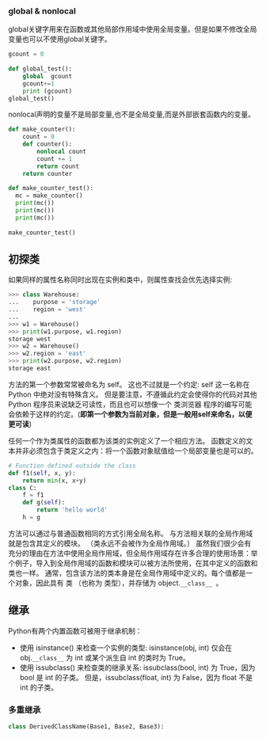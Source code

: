 
### global & nonlocal
global关键字用来在函数或其他局部作用域中使用全局变量。但是如果不修改全局变量也可以不使用global关键字。
```python
gcount = 0
 
def global_test():
    global  gcount
    gcount+=1
    print (gcount)
global_test()
```
nonlocal声明的变量不是局部变量,也不是全局变量,而是外部嵌套函数内的变量。
```python
def make_counter():
    count = 0
    def counter():
        nonlocal count
        count += 1
        return count
    return counter
        
def make_counter_test():
  mc = make_counter()
  print(mc())
  print(mc())
  print(mc())
  
make_counter_test()
```
## 初探类
如果同样的属性名称同时出现在实例和类中，则属性查找会优先选择实例:
```python
>>> class Warehouse:
...    purpose = 'storage'
...    region = 'west'
...
>>> w1 = Warehouse()
>>> print(w1.purpose, w1.region)
storage west
>>> w2 = Warehouse()
>>> w2.region = 'east'
>>> print(w2.purpose, w2.region)
storage east
```
方法的第一个参数常常被命名为 self。 这也不过就是一个约定: self 这一名称在 Python 中绝对没有特殊含义。 但是要注意，不遵循此约定会使得你的代码对其他 Python 程序员来说缺乏可读性，而且也可以想像一个 类浏览器 程序的编写可能会依赖于这样的约定。(**即第一个参数为当前对象，但是一般用self来命名，以便更可读**)

任何一个作为类属性的函数都为该类的实例定义了一个相应方法。 函数定义的文本并非必须包含于类定义之内：将一个函数对象赋值给一个局部变量也是可以的。
```python
# Function defined outside the class
def f1(self, x, y):
    return min(x, x+y)
class C:
    f = f1
    def g(self):
        return 'hello world'
    h = g
```
方法可以通过与普通函数相同的方式引用全局名称。 与方法相关联的全局作用域就是包含其定义的模块。 （类永远不会被作为全局作用域。） 虽然我们很少会有充分的理由在方法中使用全局作用域，但全局作用域存在许多合理的使用场景：举个例子，导入到全局作用域的函数和模块可以被方法所使用，在其中定义的函数和类也一样。 通常，包含该方法的类本身是在全局作用域中定义的。每个值都是一个对象，因此具有 类 （也称为 类型），并存储为 object.`__class__ `。
## 继承

Python有两个内置函数可被用于继承机制：

+ 使用 isinstance() 来检查一个实例的类型: isinstance(obj, int) 仅会在 obj.`__class__` 为 int 或某个派生自 int 的类时为 True。
+ 使用 issubclass() 来检查类的继承关系: issubclass(bool, int) 为 True，因为 bool 是 int 的子类。 但是，issubclass(float, int) 为 False，因为 float 不是 int 的子类。

### 多重继承
```python
class DerivedClassName(Base1, Base2, Base3):
```